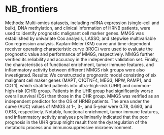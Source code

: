 # NB_frontiers
Methods: Multi-omics datasets, including mRNA expression (single-cell and bulk), DNA methylation, and clinical information of HRNB patients, were used to identify prognostic malignant cell marker genes. MMGS was established by univariate Cox analysis, LASSO, and stepwise multivariable Cox regression analysis. Kaplan–Meier (KM) curve and time-dependent receiver operating characteristic curve (tROC) were used to evaluate the prognostic value and performance of MMGS, respectively. MMGS further verified its reliability and accuracy in the independent validation set. Finally, the characteristics of functional enrichment, tumor immune features, and inflammatory activity between different MMGS risk groups were also investigated.
Results: We constructed a prognostic model consisting of six malignant cell maker genes (MAPT, C1QTNF4, MEG3, NPW, RAMP1, and CDT1), which stratified patients into ultra-high-risk (UHR) and common-high-risk (CHR) group. Patients in the UHR group had significantly worse overall survival (OS) than those in the CHR group. MMGS was verified as an independent predictor for the OS of HRNB patients. The area under the curve (AUC) values of MMGS at 1-, 3-, and 5-year were 0.78, 0.693, and 0.618, respectively. Notably, functional enrichment, tumor immune features, and inflammatory activity analyses preliminarily indicated that the poor prognosis in the UHR group might result from the dysregulation of the metabolic process and immunosuppressive microenvironment.
